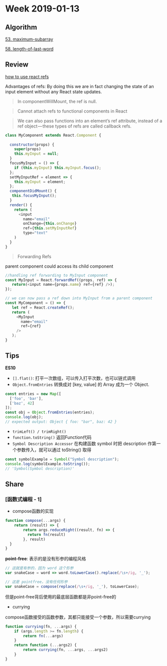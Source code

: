 # Week 2019-01-13

## Algorithm

[53. maximum-subarray](https://leetcode.com/problems/maximum-subarray/description/)

[58. length-of-last-word](https://leetcode.com/problems/length-of-last-word/description/)

## Review

[how to use react refs](https://medium.com/@rossbulat/how-to-use-react-refs-4541a7501663)

Advantages of refs: By doing this we are in fact changing the state of an input element without any React state updates.

> In componentWillMount, the ref is null.

> Cannot attach refs to functional components in React

> We can also pass functions into an element’s ref attribute, instead of a ref object — these types of refs are called callback refs. 

```js
class MyComponent extends React.Component {
  
  constructor(props) {
    super(props)
    this.myInput = null;
  }
  focusMyInput = () => {
    if (this.myInput) this.myInput.focus();
  };
  setMyInputRef = element => {
    this.myInput = element;
  };
  componentDidMount() {
   this.focusMyInput();
  }
  render() {
    return (
      <input       
        name="email"
        onChange={this.onChange}
        ref={this.setMyInputRef}
        type="text"
    )
  }
}
```

> Forwarding Refs

parent component could access its child component

```js
//handling ref forwarding to MyInput component
const MyInput = React.forwardRef((props, ref) => {
   return(<input name={props.name} ref={ref} />);
});

// we can now pass a ref down into MyInput from a parent component
const MyComponent = () => {
   let ref = React.createRef();
   return (
     <MyInput
       name="email" 
       ref={ref}
     />
   );
}
```

## Tips

**ES10**

- `[].flat()`: 打平一次数组，可以传入打平次数，也可以链式调用
- `Object.fromEntries` 转换成对 [key, value] 的 Array 成为一个 Object.

```js
const entries = new Map([
  ['foo', 'bar'],
  ['baz', 42]
]);
const obj = Object.fromEntries(entries);
console.log(obj);
// expected output: Object { foo: "bar", baz: 42 }
```

- `trimLeft() / trimRight()`
- `function.toString()` 返回Function代码
- `Symbol Description Accessor` 在构建函数 symbol 时把 description 作第一个参数传入，就可以通过 toString() 取得

```js
const symbolExample = Symbol("Symbol description");
console.log(symbolExample.toString());
// 'Symbol(Symbol description)'
```

## Share

### [函数式编程 - 1]

- compose函数的实现

```js
function compose(...args) {
    return (result) => {
        return args.reduceRight((result, fn) => {
          return fn(result)
        }, result)
  }
}
```


**point-free**: 表示的是没有形参的编程风格

```js
// 这就是有参的，因为 word 这个形参
var snakeCase = word => word.toLowerCase().replace(/\s+/ig, '_');

// 这是 pointfree，没有任何形参
var snakeCase = compose(replace(/\s+/ig, '_'), toLowerCase);
```

但是point-free背后使用的最底层函数都是非point-free的

- currying

compose函数接受的函数参数，其都只能接受一个参数，所以需要currying

```js
function currying(fn, ...args) {
    if (args.length >= fn.length) {
        return fn(...args)
    }
    return function (...args2) {
        return currying(fn, ...args, ...args2)
    }
}
```